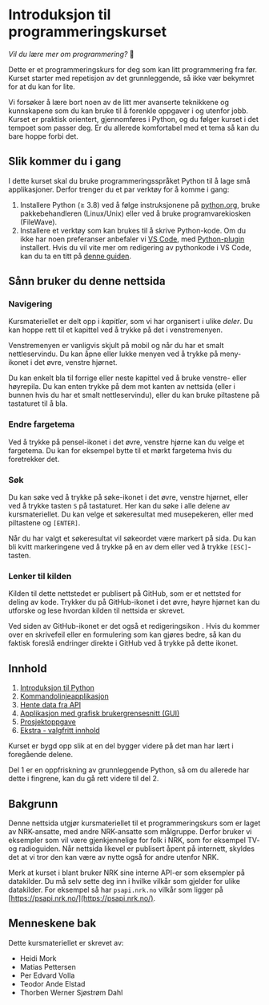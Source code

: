 # Introduksjon til programmeringskurset

_Vil du lære mer om programmering?_ 🎉

Dette er et programmeringskurs for deg som kan litt programmering fra før.
Kurset starter med repetisjon av det grunnleggende, så ikke vær bekymret for at du kan for lite.

Vi forsøker å lære bort noen av de litt mer avanserte teknikkene og kunnskapene som du kan bruke til å forenkle oppgaver i og utenfor jobb.
Kurset er praktisk orientert, gjennomføres i Python, og du følger kurset i det tempoet som passer deg.
Er du allerede komfortabel med et tema så kan du bare hoppe forbi det.


## Slik kommer du i gang

I dette kurset skal du bruke programmeringsspråket Python til å lage små applikasjoner. Derfor trenger du et par verktøy for å komme i gang:

1. Installere Python (&ge; 3.8) ved å følge instruksjonene på [python.org][python-nedlasting], bruke pakkebehandleren (Linux/Unix) eller ved å bruke programvarekiosken (FileWave).
2. Installere et verktøy som kan brukes til å skrive Python-kode.
   Om du ikke har noen preferanser anbefaler vi [VS Code][vs-code],
   med [Python-plugin][vs-code-python-plugin] installert.
   Hvis du vil vite mer om redigering av pythonkode i VS Code, kan du ta en titt på [denne guiden][vs-code-python-docs].

[python-nedlasting]: https://www.python.org/downloads/
[vs-code]: https://code.visualstudio.com/
[vs-code-python-plugin]: https://marketplace.visualstudio.com/items?itemName=ms-python.python
[vs-code-python-docs]: https://code.visualstudio.com/docs/languages/python


## Sånn bruker du denne nettsida

### Navigering

Kursmateriellet er delt opp i _kapitler_, som vi har organisert i ulike _deler_.
Du kan hoppe rett til et kapittel ved å trykke på det i venstremenyen.

Venstremenyen er vanligvis skjult på mobil og når du har et smalt nettleservindu.
Du kan åpne eller lukke menyen ved å trykke på meny-ikonet <i class="fa fa-bars"></i> i det øvre, venstre hjørnet.

Du kan enkelt bla til forrige eller neste kapittel ved å bruke venstre- eller høyrepila.
Du kan enten trykke på dem mot kanten av nettsida (eller i bunnen hvis du har et smalt nettleservindu), eller du kan bruke piltastene på tastaturet til å bla.


### Endre fargetema

Ved å trykke på pensel-ikonet <i class="fa fa-paint-brush"></i> i det øvre, venstre hjørne kan du velge et fargetema.
Du kan for eksempel bytte til et mørkt fargetema hvis du foretrekker det.


### Søk

Du kan søke ved å trykke på søke-ikonet <i class="fa fa-search"></i> i det øvre, venstre hjørnet,
eller ved å trykke tasten `S` på tastaturet.
Her kan du søke i alle delene av kursmateriellet.
Du kan velge et søkeresultat med musepekeren, eller med piltastene og `[ENTER]`.

Når du har valgt et søkeresultat vil søkeordet være markert på sida.
Du kan bli kvitt markeringene ved å trykke på en av dem eller ved å trykke `[ESC]`-tasten.


### Lenker til kilden

Kilden til dette nettstedet er publisert på GitHub, som er et nettsted for deling av kode.
Trykker du på GitHub-ikonet <i class="fa fa-github"></i> i det øvre, høyre hjørnet kan du utforske og lese hvordan kilden til nettsida er skrevet.

Ved siden av GitHub-ikonet er det også et redigeringsikon <i class="fa fa-edit"></i>.
Hvis du kommer over en skrivefeil eller en formulering som kan gjøres bedre, så kan du faktisk foreslå endringer direkte i GitHub ved å trykke på dette ikonet.


## Innhold

1. [Introduksjon til Python](kap1/)
2. [Kommandolinjeapplikasjon](kap2/)
3. [Hente data fra API](kap3/)
4. [Applikasjon med grafisk brukergrensesnitt (GUI)](kap4/)
5. [Prosjektoppgave](prosjektoppgave/)
6. [Ekstra - valgfritt innhold](ekstra/)
 
Kurset er bygd opp slik at en del bygger videre på det man har lært i foregående delene.

Del 1 er en oppfriskning av grunnleggende Python, så om du allerede har dette i fingrene, kan du gå rett videre til del 2.


## Bakgrunn

Denne nettsida utgjør kursmateriellet til et programmeringskurs som er laget av NRK-ansatte, med andre NRK-ansatte som målgruppe.
Derfor bruker vi eksempler som vil være gjenkjennelige for folk i NRK, som for eksempel TV- og radioguiden.
Når nettsida likevel er publisert åpent på internett, skyldes det at vi tror den kan være av nytte også for andre utenfor NRK.

Merk at kurset i blant bruker NRK sine interne API-er som eksempler på datakilder.
Du må selv sette deg inn i hvilke vilkår som gjelder for ulike datakilder.
For eksempel så har `psapi.nrk.no` vilkår som ligger på [https://psapi.nrk.no/](https://psapi.nrk.no/).


## Menneskene bak

Dette kursmateriellet er skrevet av:

* Heidi Mork
* Matias Pettersen
* Per Edvard Volla
* Teodor Ande Elstad
* Thorben Werner Sjøstrøm Dahl
